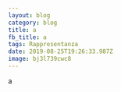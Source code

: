 ```yaml
---
layout: blog
category: blog
title: a
fb_title: a
tags: Rappresentanza
date: 2019-08-25T19:26:33.987Z
image: bj3l739cwc8
---
```

a
